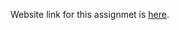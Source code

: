 Website link for this assignmet is [here](https://clabsql.clamv.jacobs-university.de/~tpashakulo/map.php).
